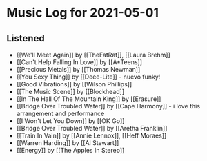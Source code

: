 # Music Log for 2021-05-01

## Listened

- [[We'll Meet Again]] by [[TheFatRat]], [[Laura Brehm]]
- [[Can't Help Falling In Love]] by [[A*Teens]]
- [[Precious Metals]] by [[Thomas Newman]]
- [[You Sexy Thing]] by [[Deee-Lite]] - nuevo funky!
- [[Good Vibrations]] by [[Wilson Phillips]]
- [[The Music Scene]] by [[Blockhead]]
- [[In The Hall Of The Mountain King]] by [[Erasure]]
- [[Bridge Over Troubled Water]] by [[Cape Harmony]] - i love this arrangement and performance
- [[I Won't Let You Down]] by [[OK Go]]
- [[Bridge Over Troubled Water]] by [[Aretha Franklin]]
- [[Train In Vain]] by [[Annie Lennox]], [[Heff Moraes]]
- [[Warren Harding]] by [[Al Stewart]]
- [[Energy]] by [[The Apples In Stereo]]
